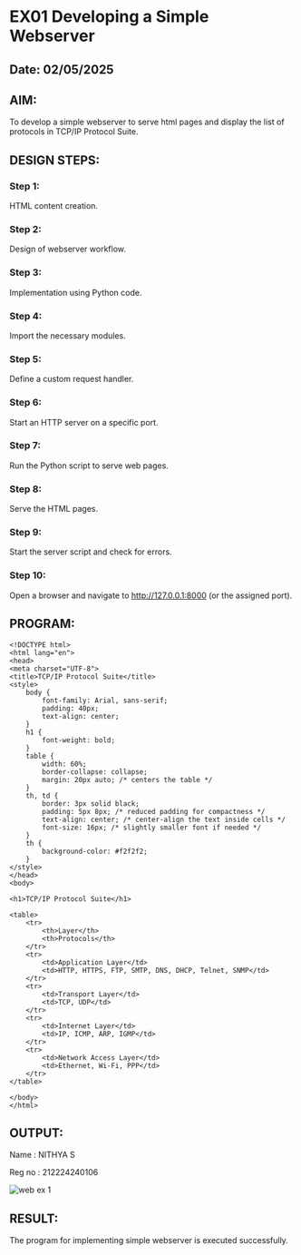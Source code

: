 # EX01 Developing a Simple Webserver
## Date: 02/05/2025

## AIM:
To develop a simple webserver to serve html pages and display the list of protocols in TCP/IP Protocol Suite.

## DESIGN STEPS:
### Step 1: 
HTML content creation.

### Step 2:
Design of webserver workflow.

### Step 3:
Implementation using Python code.

### Step 4:
Import the necessary modules.

### Step 5:
Define a custom request handler.

### Step 6:
Start an HTTP server on a specific port.

### Step 7:
Run the Python script to serve web pages.

### Step 8:
Serve the HTML pages.

### Step 9:
Start the server script and check for errors.

### Step 10:
Open a browser and navigate to http://127.0.0.1:8000 (or the assigned port).

## PROGRAM:


    <!DOCTYPE html>
    <html lang="en">
    <head>
    <meta charset="UTF-8">
    <title>TCP/IP Protocol Suite</title>
    <style>
        body {
            font-family: Arial, sans-serif;
            padding: 40px;
            text-align: center;
        }
        h1 {
            font-weight: bold;
        }
        table {
            width: 60%;
            border-collapse: collapse;
            margin: 20px auto; /* centers the table */
        }
        th, td {
            border: 3px solid black;
            padding: 5px 8px; /* reduced padding for compactness */
            text-align: center; /* center-align the text inside cells */
            font-size: 16px; /* slightly smaller font if needed */
        }
        th {
            background-color: #f2f2f2;
        }
    </style>
    </head>
    <body>

    <h1>TCP/IP Protocol Suite</h1>

    <table>
        <tr>
            <th>Layer</th>
            <th>Protocols</th>
        </tr>
        <tr>
            <td>Application Layer</td>
            <td>HTTP, HTTPS, FTP, SMTP, DNS, DHCP, Telnet, SNMP</td>
        </tr>
        <tr>
            <td>Transport Layer</td>
            <td>TCP, UDP</td>
        </tr>
        <tr>
            <td>Internet Layer</td>
            <td>IP, ICMP, ARP, IGMP</td>
        </tr>
        <tr>
            <td>Network Access Layer</td>
            <td>Ethernet, Wi-Fi, PPP</td>
        </tr>
    </table>

    </body>
    </html>



## OUTPUT:

Name : NITHYA S

Reg no : 212224240106

![web ex 1](https://github.com/user-attachments/assets/690e1b7c-5e6c-4207-8451-92db1d6a96ba)



## RESULT:
The program for implementing simple webserver is executed successfully.
